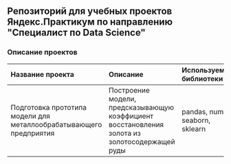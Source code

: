 ## Репозиторий для учебных проектов Яндекс.Практикум по направлению "Специалист по Data Science"

### Описание проектов

| Название проекта | Описание | Используемые библиотеки | Папка |
| :-------------------- | :--------------------- |:--------------------------- |:---------------------------|
| Подготовка прототипа модели для металлообрабатывающего предприятия | Построение модели, предсказывающую коэффициент восстановления золота из золотосодержащей руды | pandas, numpy, seaborn, sklearn | YP-sprint9-project |
